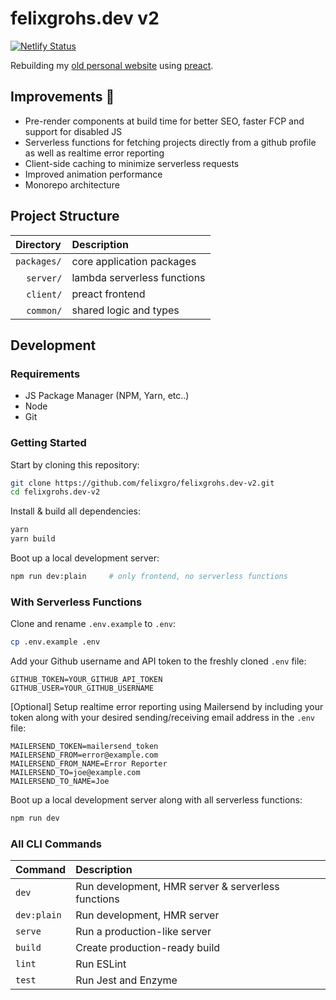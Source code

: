 # felixgrohs.dev v2

[![Netlify Status](https://api.netlify.com/api/v1/badges/5e50b440-5a3d-449f-8be8-40f604f8716a/deploy-status)](https://app.netlify.com/sites/fgv2/deploys)

Rebuilding my [old personal website](https://github.com/felixgro/felixgrohs.dev) using [preact](https://preactjs.com/).

## Improvements 🚀
- Pre-render components at build time for better SEO, faster FCP and support for disabled JS
- Serverless functions for fetching projects directly from a github profile as well as realtime error reporting
- Client-side caching to minimize serverless requests
- Improved animation performance
- Monorepo architecture

## Project Structure
| Directory |Description |
| :----- | :----- |
| `packages/`|core application packages |
| &nbsp; &nbsp; `server/`| lambda serverless functions |
| &nbsp; &nbsp; `client/`| preact frontend |
| &nbsp; &nbsp; `common/`| shared logic and types |

## Development

### Requirements
- JS Package Manager (NPM, Yarn, etc..)
- Node
- Git

### Getting Started
Start by cloning this repository:
```bash
git clone https://github.com/felixgro/felixgrohs.dev-v2.git
cd felixgrohs.dev-v2
```
Install & build all dependencies:
```bash
yarn
yarn build
```

Boot up a local development server:
```bash
npm run dev:plain     # only frontend, no serverless functions
```

### With Serverless Functions
Clone and rename `.env.example` to `.env`:
```bash
cp .env.example .env
```

Add your Github username and API token to the freshly cloned `.env` file:
```
GITHUB_TOKEN=YOUR_GITHUB_API_TOKEN
GITHUB_USER=YOUR_GITHUB_USERNAME
```

\[Optional\] Setup realtime error reporting using Mailersend by including your token along with your desired sending/receiving email address in the `.env` file:
```
MAILERSEND_TOKEN=mailersend_token
MAILERSEND_FROM=error@example.com
MAILERSEND_FROM_NAME=Error Reporter
MAILERSEND_TO=joe@example.com
MAILERSEND_TO_NAME=Joe
```

Boot up a local development server along with all serverless functions:
```bash
npm run dev
```

### All CLI Commands
| Command | Description |
| :----- | :----- |
| `dev`|Run development, HMR server & serverless functions|
| `dev:plain`|Run development, HMR server|
| `serve`|Run a production-like server|
| `build`|Create production-ready build|
| `lint`|Run ESLint|
| `test`|Run Jest and Enzyme|

